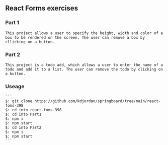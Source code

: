 ## React Forms exercises

### Part 1
    This project allows a user to specify the height, width and color of a box to be rendered on the screen. The user can remove a box by cllicking on a button.  

### Part 2
    This project is a todo add, which allows a user to enter the name of a todo and add it to a list. The user can remove the todo by clicking on a button.  

### Useage

    ```
    $: git clone https://github.com/kdjordan/springboard/tree/main/react-foms-398
    $: cd into react-foms-398
    $: cd into Part1
    $: npm i 
    $: npm start
    $: cd into Part2
    $: npm i
    $: npm start
    ```


